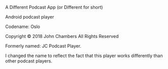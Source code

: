 A Different Podcast App (or Different for short)

Android podcast player 

Codename: Oslo

Copyright © 2018 John Chambers All Rights Reserved

Formerly named: JC Podcast Player.

I changed the name to reflect the fact that this player works differently than other podcast players.
